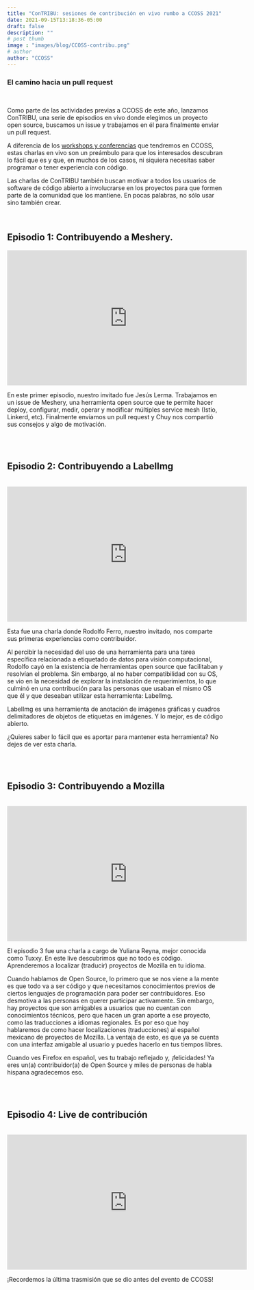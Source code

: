 ```yaml
---
title: "ConTRIBU: sesiones de contribución en vivo rumbo a CCOSS 2021"
date: 2021-09-15T13:18:36-05:00
draft: false
description: ""
# post thumb
image : "images/blog/CCOSS-contribu.png"
# author
author: "CCOSS" 
---
```


### El camino hacia un pull request

<br>

Como parte de las actividades previas a CCOSS de este año, lanzamos ConTRIBU, una serie de episodios en vivo donde elegimos un proyecto open source, buscamos un issue y trabajamos en él para finalmente enviar un pull request.

A diferencia de los [workshops y conferencias](https://ccoss.org/schedule/) que tendremos en CCOSS, estas charlas en vivo son un preámbulo para que los interesados descubran lo fácil que es y que, en muchos de los casos, ni siquiera necesitas saber programar o tener experiencia con código.

Las charlas de ConTRIBU también buscan motivar a todos los usuarios de software de código abierto a involucrarse en los proyectos para que formen parte de la comunidad que los mantiene. En pocas palabras, no sólo usar sino también crear.

<br>

## Episodio 1: Contribuyendo a Meshery.

<center>
<iframe width="560" height="315" src="https://www.youtube.com/embed/BQhwunTylrg" title="YouTube video player" frameborder="0" allow="accelerometer; autoplay; clipboard-write; encrypted-media; gyroscope; picture-in-picture" allowfullscreen></iframe>
</center>


En este primer episodio, nuestro invitado fue Jesús Lerma. Trabajamos en un issue de Meshery, una herramienta open source que te permite hacer deploy, configurar, medir, operar y modificar múltiples service mesh (Istio, Linkerd, etc). Finalmente enviamos un pull request y Chuy nos compartió sus consejos y algo de motivación.

<br><br>

## Episodio 2: Contribuyendo a LabelImg

<br>

<center>
<iframe width="560" height="315" src="https://www.youtube.com/embed/aLCaE-s9AYc" title="YouTube video player" frameborder="0" allow="accelerometer; autoplay; clipboard-write; encrypted-media; gyroscope; picture-in-picture" allowfullscreen></iframe>
</center>

Esta fue una charla donde Rodolfo Ferro, nuestro invitado, nos comparte sus primeras experiencias como contribuidor.

Al percibir la necesidad del uso de una herramienta para una tarea específica relacionada a etiquetado de datos para visión computacional, Rodolfo cayó en la existencia de herramientas open source que facilitaban y resolvían el problema. Sin embargo, al no haber compatibilidad con su OS, se vio en la necesidad de explorar la instalación de requerimientos, lo que culminó en una contribución para las personas que usaban el mismo OS que él y que deseaban utilizar esta herramienta: LabelImg.

LabelImg es una herramienta de anotación de imágenes gráficas y cuadros delimitadores de objetos de etiquetas en imágenes. Y lo mejor, es de código abierto.

¿Quieres saber lo fácil que es aportar para mantener esta herramienta? No dejes de ver esta charla.

<br><br>

## Episodio 3: Contribuyendo a Mozilla

<br>

<center>
<iframe width="560" height="315" src="https://www.youtube.com/embed/6QTSc0y69Rc" title="YouTube video player" frameborder="0" allow="accelerometer; autoplay; clipboard-write; encrypted-media; gyroscope; picture-in-picture" allowfullscreen></iframe>
</center>

El episodio 3 fue una charla a cargo de Yuliana Reyna, mejor conocida como Tuxxy.
En este live descubrimos que no todo es código. Aprenderemos a localizar (traducir) proyectos de Mozilla en tu idioma.

Cuando hablamos de Open Source, lo primero que se nos viene a la mente es que todo va a ser código y que necesitamos conocimientos previos de ciertos lenguajes de programación para poder ser contribuidores. Eso desmotiva a las personas en querer participar activamente. Sin embargo, hay proyectos que son amigables a usuarios que no cuentan con conocimientos técnicos, pero que hacen un gran aporte a ese proyecto, como las traducciones a idiomas regionales. Es por eso que hoy hablaremos de como hacer localizaciones (traducciones) al español mexicano de proyectos de Mozilla. La ventaja de esto, es que ya se cuenta con una interfaz amigable al usuario y puedes hacerlo en tus tiempos libres.

Cuando ves Firefox en español, ves tu trabajo reflejado y, ¡felicidades! Ya eres un(a) contribuidor(a) de Open Source y miles de personas de habla hispana agradecemos eso.



<br><br>

## Episodio 4: Live de contribución

<br>

<center>
<iframe width="560" height="315" src="https://www.youtube.com/embed/SZkBaDFHflk" title="YouTube video player" frameborder="0" allow="accelerometer; autoplay; clipboard-write; encrypted-media; gyroscope; picture-in-picture" allowfullscreen></iframe>
</center>

¡Recordemos la última trasmisión que se dio antes del evento de CCOSS!


